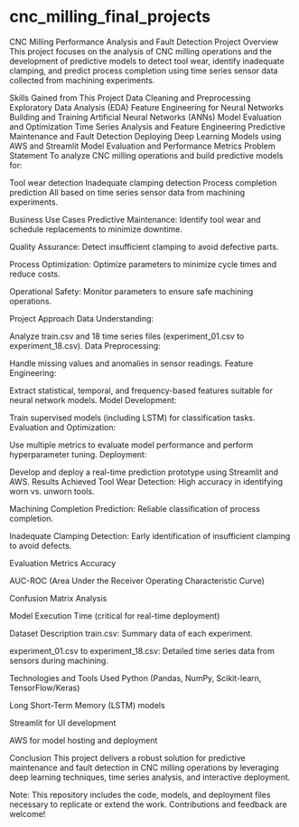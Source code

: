 # cnc_milling_final_projects

CNC Milling Performance Analysis and Fault Detection
Project Overview
This project focuses on the analysis of CNC milling operations and the development of predictive models to detect tool wear, identify inadequate clamping, and predict process completion using time series sensor data collected from machining experiments.

Skills Gained from This Project
Data Cleaning and Preprocessing
Exploratory Data Analysis (EDA)
Feature Engineering for Neural Networks
Building and Training Artificial Neural Networks (ANNs)
Model Evaluation and Optimization
Time Series Analysis and Feature Engineering
Predictive Maintenance and Fault Detection
Deploying Deep Learning Models using AWS and Streamlit
Model Evaluation and Performance Metrics
Problem Statement
To analyze CNC milling operations and build predictive models for:

Tool wear detection
Inadequate clamping detection
Process completion prediction
All based on time series sensor data from machining experiments.

Business Use Cases
Predictive Maintenance: Identify tool wear and schedule replacements to minimize downtime.

Quality Assurance: Detect insufficient clamping to avoid defective parts.

Process Optimization: Optimize parameters to minimize cycle times and reduce costs.

Operational Safety: Monitor parameters to ensure safe machining operations.

Project Approach
Data Understanding:

Analyze train.csv and 18 time series files (experiment_01.csv to experiment_18.csv).
Data Preprocessing:

Handle missing values and anomalies in sensor readings.
Feature Engineering:

Extract statistical, temporal, and frequency-based features suitable for neural network models.
Model Development:

Train supervised models (including LSTM) for classification tasks.
Evaluation and Optimization:

Use multiple metrics to evaluate model performance and perform hyperparameter tuning.
Deployment:

Develop and deploy a real-time prediction prototype using Streamlit and AWS.
Results Achieved
Tool Wear Detection: High accuracy in identifying worn vs. unworn tools.

Machining Completion Prediction: Reliable classification of process completion.

Inadequate Clamping Detection: Early identification of insufficient clamping to avoid defects.

Evaluation Metrics
Accuracy

AUC-ROC (Area Under the Receiver Operating Characteristic Curve)

Confusion Matrix Analysis

Model Execution Time (critical for real-time deployment)

Dataset Description
train.csv: Summary data of each experiment.

experiment_01.csv to experiment_18.csv: Detailed time series data from sensors during machining.

Technologies and Tools Used
Python (Pandas, NumPy, Scikit-learn, TensorFlow/Keras)

Long Short-Term Memory (LSTM) models

Streamlit for UI development

AWS for model hosting and deployment

Conclusion
This project delivers a robust solution for predictive maintenance and fault detection in CNC milling operations by leveraging deep learning techniques, time series analysis, and interactive deployment.

Note: This repository includes the code, models, and deployment files necessary to replicate or extend the work. Contributions and feedback are welcome!
